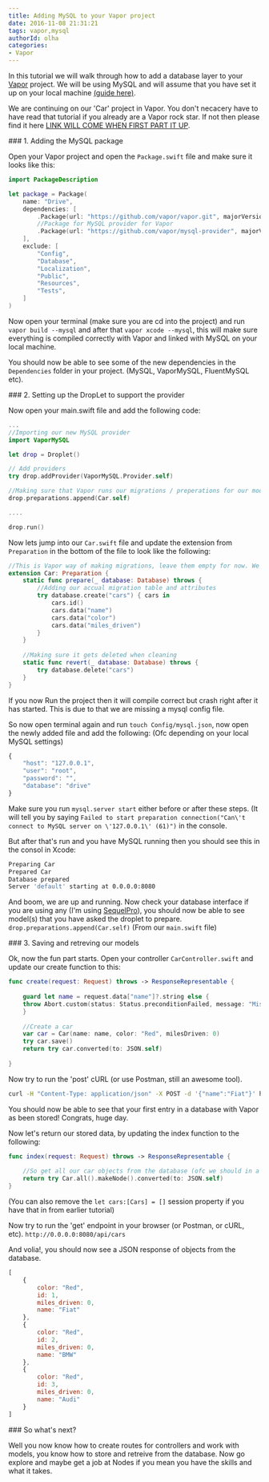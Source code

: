 ```yaml
---
title: Adding MySQL to your Vapor project
date: 2016-11-08 21:31:21
tags: vapor,mysql
authorId: olha
categories:
- Vapor
---
```


In this tutorial we will walk through how to add a database layer to your [Vapor](vapor.codes) project. We will be using MySQL and will assume that you have set it up on your local machine [(guide here)](https://dev.mysql.com/doc/refman/5.6/en/osx-installation-pkg.html).

We are continuing on our 'Car' project in Vapor. You don't necacery have to have read that tutorial if you already are a Vapor rock star. If not then please find it here [LINK WILL COME WHEN FIRST PART IT UP]().

### 1. Adding the MySQL package

Open your Vapor project and open the ```Package.swift``` file and make sure it looks like this:

```swift
import PackageDescription

let package = Package(
    name: "Drive",
    dependencies: [
        .Package(url: "https://github.com/vapor/vapor.git", majorVersion: 1, minor: 1),
        //Package for MySQL provider for Vapor
        .Package(url: "https://github.com/vapor/mysql-provider", majorVersion: 1, minor: 0)
    ],
    exclude: [
        "Config",
        "Database",
        "Localization",
        "Public",
        "Resources",
        "Tests",
    ]
)
```
Now open your terminal (make sure you are cd into the project) and run ```vapor build --mysql``` and after that ```vapor xcode --mysql```, this will make sure everything is compiled correctly with Vapor and linked with MySQL on your local machine.

You should now be able to see some of the new dependencies in the ```Dependencies``` folder in your project. (MySQL, VaporMySQL, FluentMySQL etc).

### 2. Setting up the DropLet to support the provider

Now open your main.swift file and add the following code:

```swift
...
//Importing our new MySQL provider
import VaporMySQL

let drop = Droplet()

// Add providers
try drop.addProvider(VaporMySQL.Provider.self)

//Making sure that Vapor runs our migrations / preperations for our model(s)
drop.preparations.append(Car.self)

....

drop.run()
```
Now lets jump into our ```Car.swift``` file and update the extension from ```Preparation``` in the bottom of the file to look like the following:

```swift
//This is Vapor way of making migrations, leave them empty for now. We will add it later
extension Car: Preparation {
    static func prepare(_ database: Database) throws {
        //Adding our accual migration table and attributes
        try database.create("cars") { cars in
            cars.id()
            cars.data("name")
            cars.data("color")
            cars.data("miles_driven")
        }
    }
    
    //Making sure it gets deleted when cleaning
    static func revert(_ database: Database) throws {
        try database.delete("cars")
    }
}
```

If you now Run the project then it will compile correct but crash right after it has started. This is due to that we are missing a mysql config file.

So now open terminal again and run ```touch Config/mysql.json```, now open the newly added file and add the following: (Ofc depending on your local MySQL settings)

```javascript
{
    "host": "127.0.0.1",
    "user": "root",
    "password": "",
    "database": "drive"
}
```
Make sure you run ```mysql.server start``` either before or after these steps. (It will tell you by saying ```Failed to start preparation
connection("Can\'t connect to MySQL server on \'127.0.0.1\' (61)")``` in the console.

But after that's run and you have MySQL running then you should see this in the consol in Xcode:

```sh
Preparing Car
Prepared Car
Database prepared
Server 'default' starting at 0.0.0.0:8080
```
And boom, we are up and running. Now check your database interface if you are using any (I'm using [SequelPro](https://www.sequelpro.com/)), you should now be able to see model(s) that you have asked the droplet to prepare. ```drop.preparations.append(Car.self)``` (From our ```main.swift``` file)

### 3. Saving and retreving our models

Ok, now the fun part starts. Open your controller ```CarController.swift``` and update our create function to this:

```swift
func create(request: Request) throws -> ResponseRepresentable {
        
	guard let name = request.data["name"]?.string else {
	throw Abort.custom(status: Status.preconditionFailed, message: "Missing name")
	}
        
	//Create a car
	var car = Car(name: name, color: "Red", milesDriven: 0)
	try car.save()
	return try car.converted(to: JSON.self)
	
}
```
Now try to run the 'post' cURL (or use Postman, still an awesome tool).

```sh
curl -H "Content-Type: application/json" -X POST -d '{"name":"Fiat"}' http://0.0.0.0:8080/api/cars
```

You should now be able to see that your first entry in a database with Vapor as been stored! Congrats, huge day. 

Now let's return our stored data, by updating the index function to the following:

```swift
func index(request: Request) throws -> ResponseRepresentable {
        
	//So get all our car objects from the database (ofc we should in a real world scenario add some pagination), and convert the whole thing into JSON
	return try Car.all().makeNode().converted(to: JSON.self)
}
```

(You can also remove the ```let cars:[Cars] = []``` session property if you have that in from earlier tutorial)

Now try to run the 'get' endpoint in your browser (or Postman, or cURL, etc). ```http://0.0.0.0:8080/api/cars```

And volia!, you should now see a JSON response of objects from the database.

```javascript
[
	{
		color: "Red",
		id: 1,
		miles_driven: 0,
		name: "Fiat"
	},
	{
		color: "Red",
		id: 2,
		miles_driven: 0,
		name: "BMW"
	},
	{
		color: "Red",
		id: 3,
		miles_driven: 0,
		name: "Audi"
	}
]
```

### So what's next?

Well you now know how to create routes for controllers and work with models, you know how to store and retreive from the database. Now go explore and maybe get a job at Nodes if you mean you have the skills and what it takes.